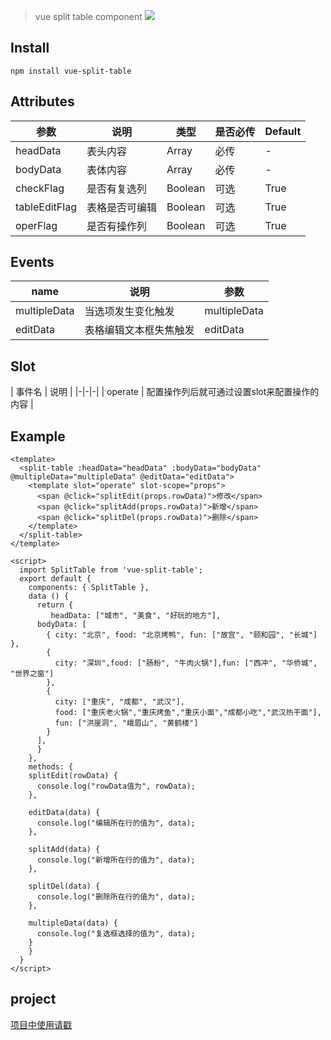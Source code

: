 > vue split table component
![](./split-table.gif)

## Install

```
npm install vue-split-table 
```

## Attributes

| 参数 | 说明 | 类型 | 是否必传 | Default |
|-|-|-|-|-|
| headData | 表头内容 | Array | 必传 | - |
| bodyData | 表体内容 | Array | 必传 | - |
| checkFlag | 是否有复选列 | Boolean | 可选 | True |
| tableEditFlag | 表格是否可编辑 | Boolean | 可选 | True |
| operFlag | 是否有操作列 | Boolean | 可选 | True |

## Events

| name | 说明 | 参数 | 
|-|-|-|
| multipleData | 当选项发生变化触发 | multipleData |
| editData | 表格编辑文本框失焦触发 | editData |

## Slot

| 事件名 | 说明 |
|-|-|-|
| operate | 配置操作列后就可通过设置slot来配置操作的内容 |

## Example

```
<template>
  <split-table :headData="headData" :bodyData="bodyData" @multipleData="multipleData" @editData="editData">
    <template slot="operate" slot-scope="props">
      <span @click="splitEdit(props.rowData)">修改</span>
      <span @click="splitAdd(props.rowData)">新增</span>
      <span @click="splitDel(props.rowData)">删除</span>
    </template>
  </split-table>
</template>

<script>
  import SplitTable from 'vue-split-table';
  export default {
    components: { SplitTable },
    data () {
      return {
         headData: ["城市", "美食", "好玩的地方"],
      bodyData: [
        { city: "北京", food: "北京烤鸭", fun: ["故宫", "颐和园", "长城"] },
        {
          city: "深圳",food: ["肠粉", "牛肉火锅"],fun: ["西冲", "华侨城", "世界之窗"]
        },
        {
          city: ["重庆", "成都", "武汉"],
          food: ["重庆老火锅","重庆烤鱼","重庆小面","成都小吃","武汉热干面"],
          fun: ["洪崖洞", "峨眉山", "黄鹤楼"]
        }
      ], 
      }
    },
    methods: {
    splitEdit(rowData) {
      console.log("rowData值为", rowData);
    },

    editData(data) {
      console.log("编辑所在行的值为", data);
    },

    splitAdd(data) {
      console.log("新增所在行的值为", data);
    },

    splitDel(data) {
      console.log("删除所在行的值为", data);
    },

    multipleData(data) {
      console.log("复选框选择的值为", data);
    }
    }
  }
</script>
```
## project
[项目中使用请戳](https://github.com/lanzhsh/vue-demo/blob/master/src/page/tableClassify/MergeTable.vue)
